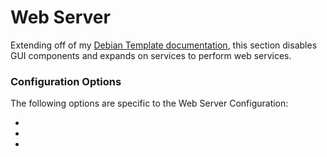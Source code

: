 
# Web Server

Extending off of my [Debian Template documentation](), this section disables GUI components and expands on services to perform web services.


### Configuration Options

The following options are specific to the Web Server Configuration:

-
-
-
